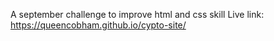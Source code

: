A september challenge to improve html and css skill
Live link: https://queencobham.github.io/cypto-site/
